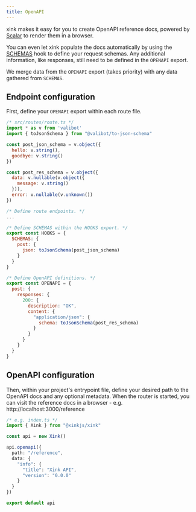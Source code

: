 ```yaml
---
title: OpenAPI
---
```


xink makes it easy for you to create OpenAPI reference docs, powered by [Scalar](https://scalar.com/) to render them in a browser.

You can even let xink populate the docs automatically by using the [SCHEMAS](#using-standard-schema) hook to define your request schemas. Any additional information, like responses, still need to be defined in the `OPENAPI` export.

We merge data from the `OPENAPI` export (takes priority) with any data gathered from `SCHEMAS`.

## Endpoint configuration

First, define your `OPENAPI` export within each route file.

```js
/* src/routes/route.ts */
import * as v from 'valibot'
import { toJsonSchema } from "@valibot/to-json-schema"

const post_json_schema = v.object({
  hello: v.string(),
  goodbye: v.string()
})

const post_res_schema = v.object({
  data: v.nullable(v.object({
    message: v.string()
  })),
  error: v.nullable(v.unknown())
})

/* Define route endpoints. */
...

/* Define SCHEMAS within the HOOKS export. */
export const HOOKS = {
  SCHEMAS: {
    post: {
      json: toJsonSchema(post_json_schema)
    }
  }
}

/* Define OpenAPI definitions. */
export const OPENAPI = {
  post: {
    responses: {
      200: {
        description: "OK",
        content: {
          "application/json": {
            schema: toJsonSchema(post_res_schema)
          }
        }
      }
    }
  }
}
```

## OpenAPI configuration

Then, within your project's entrypoint file, define your desired path to the OpenAPI docs and any optional metadata. When the router is started, you can visit the reference docs in a browser - e.g. http://localhost:3000/reference

```ts
/* e.g. index.ts */
import { Xink } from "@xinkjs/xink"

const api = new Xink()

api.openapi({ 
  path: "/reference", 
  data: { 
    "info": {
      "title": "Xink API",
      "version": "0.0.0"
    }
  }
})

export default api
```
